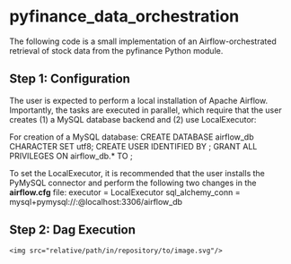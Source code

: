 # pyfinance_data_orchestration
The following code is a small implementation of an Airflow-orchestrated retrieval of stock data from the pyfinance Python module. 

## Step 1: Configuration
The user is expected to perform a local installation of Apache Airflow. Importantly, the tasks are executed in parallel, which require that the user creates (1) a MySQL database backend and (2) use LocalExecutor:

For creation of a MySQL database:
    CREATE DATABASE airflow_db CHARACTER SET utf8;
    CREATE USER <user> IDENTIFIED BY <pass>;
    GRANT ALL PRIVILEGES ON airflow_db.* TO <user>;
    
To set the LocalExecutor, it is recommended that the user installs the PyMySQL connector and perform the following two changes in the **airflow.cfg** file:
    executor = LocalExecutor
    sql_alchemy_conn = mysql+pymysql://<user>:<pass>@localhost:3306/airflow_db

## Step 2: Dag Execution
    
    <img src="relative/path/in/repository/to/image.svg"/> 
